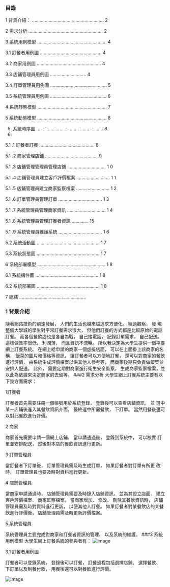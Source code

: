 ### 目錄
1 背景介紹： ........................................................ 2

2 需求分析 .......................................................... 2

3 系統用例模型 ...................................................... 4

3.1 訂餐者用例圖 ................................................ 4

3.2 商家用例圖 .................................................. 4

3.3 店鋪管理員用例圖 ............................ 4

3.4 訂單管理員用例圖 ............................................ 5

3.5 系統管理員用例圖 ............................................ 6

4 系統靜態模型 ...................................................... 7

5 系統動態模型 ...................................................... 8

5. 系統時序圖 .................................................... 8
6. 
5.1 .1 訂餐者訂餐 ........................................... 8
   
5.1 .2 商家管理店鋪 ......................................... 9

5.1 .3 店鋪管理管理員管理店鋪 .............................. 1 0

5.1 .4 店鋪管理員建立客戶評價檔案 .......................... 1 1

5.1 .5 店鋪管理員建立商家監察檔案 .......................... 1 2

5.1 .6 訂單管理員管理訂單 .................................. 1 3

5.1 .7 系統管理員管理商家資訊 .............................. 1 4

5.1 .8 系統管理員管理訂餐者資訊 ............. 15

5.1 .9 系統管理員維護系統 .................................. 1 6


5.2 系統活動圖 ................................................. 1 7

5.3 系統狀態圖 ................................................. 1 7

6 系統部署模型 ..................................................... 1 8

6.1 系統構件圖 ................................................. 1 8

6.2 系統部署圖 ................................................. 1 8

7 總結 ....................................................
### 1 背景介紹
隨著網路技術的飛速發展， 人們的生活也越來越追求方便化。
經過觀察， 發
現整個大學城的學生對平常訂餐需求很大， 但他們訂餐的方式都是比較原始的電話訂餐。 
而各個餐飲店也是各自為戰， 自己接電話， 記錄訂單需求， 自己配送。這樣做效率很低， 利潤薄， 而且資訊不流暢。 
所以我決定為大學生提供一個平臺 網上訂餐系統。 在網上給申請的商家一個虛擬店面， 可以在上面掛上該商家的名稱， 飯菜的圖片和價格等資訊， 讓訂餐者可以方便地訂餐， 還可以對商家的餐飲進行評價， 由系統生成評價檔案以供其他人參考等， 而商家後期只負責做飯菜並安排人配送。
此外， 需要定期對商家進行衛生安全監察， 生成商家監察檔案，並以此為依據來決定商家的去留等。
###2 需求分析
大學生網上訂餐系統主要有以下幾方面需求：

1訂餐者

訂餐者首先需要註冊一個帳號用於系統登錄， 登錄後可以查看店鋪資訊， 並
選中某一店鋪後進入其餐飲資訊介面， 最終選中所需餐飲， 下訂單。 當然用餐後還可以對此餐飲進行評價。

2 商家

商家首先需要申請一個網上店鋪， 當申請通過後， 登錄到系統中， 可以核實
訂單並安排配送， 然後對本店的餐飲資訊進行更新。

3 訂單管理員

當訂餐者下訂單後， 訂單管理員需及時生成訂單， 如果訂餐者對訂單有所更
改時， 訂單管理員也要及時對資料進行更新。

4 店鋪管理員

當商家申請通過時， 店鋪管理員需要及時錄入店鋪資訊， 並為其設立店面、
建立客戶評價檔案、 商家監察檔案。 當商家增加、 修改、 刪除其餐飲資訊時， 店鋪管理員需及時對資料進行更新， 以便其他人訂餐。 
如果訂餐者對某餐飲店的某餐飲進行評價後， 店鋪管理員需及時更新評價檔案。

5 系統管理員

系統管理員主要完成對商家和訂餐者資訊的管理、 以及系統的維護。
###3 系統用例模型
大學生網上訂餐系統的參與者有：
![image](https://github.com/james10292210/10924149-final/assets/149235583/e8e01570-8fa9-4e64-9f94-79a6cb293078)

3.1 訂餐者用例圖

訂餐者可以登錄系統， 登錄後可以訂餐， 訂餐過程包括選擇店鋪、 選擇餐飲、
下訂單以及到餐付款， 用餐後還可以對餐飲進行評價。

![image](https://github.com/james10292210/10924149-final/assets/149235583/6a3dfbb8-20c9-46e8-b17a-5ea38166c315)














 




